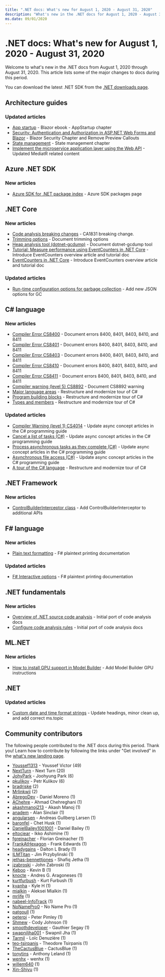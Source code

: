 ```yaml
---
title: ".NET docs: What's new for August 1, 2020 - August 31, 2020"
description: "What's new in the .NET docs for August 1, 2020 - August 31, 2020."
ms.date: 09/01/2020
---
```


# .NET docs: What's new for August 1, 2020 - August 31, 2020

Welcome to what's new in the .NET docs from August 1, 2020 through August 31, 2020. This article lists some of the major changes to docs during this period.

You can download the latest .NET SDK from the [.NET downloads page](https://dotnet.microsoft.com/download).

## Architecture guides

### Updated articles

- [App startup](../architecture/blazor-for-web-forms-developers/app-startup.md) - Blazor ebook - AppStartup chapter
- [Security: Authentication and Authorization in ASP.NET Web Forms and Blazor](../architecture/blazor-for-web-forms-developers/security-authentication-authorization.md) - Blazor Security Chapter and Remove Preview Callouts
- [State management](../architecture/blazor-for-web-forms-developers/state-management.md) - State management chapter
- [Implement the microservice application layer using the Web API](../architecture/microservices/microservice-ddd-cqrs-patterns/microservice-application-layer-implementation-web-api.md) - Updated MediatR related content

## Azure .NET SDK

### New articles

- [Azure SDK for .NET package index](../azure/packages.md) - Azure SDK packages page

## .NET Core

### New articles

- [Code analysis breaking changes](../core/compatibility/code-analysis.md) - CA1831 breaking change.
- [Trimming options](../core/deploying/trimming-options.md) - Document trimming options
- [Heap analysis tool (dotnet-gcdump)](../core/diagnostics/dotnet-gcdump.md) - Document dotnet-gcdump tool
- [Tutorial: Measure performance using EventCounters in .NET Core](../core/diagnostics/event-counter-perf.md) - Introduce EventCounters overview article and tutorial doc
- [EventCounters in .NET Core](../core/diagnostics/event-counters.md) - Introduce EventCounters overview article and tutorial doc

### Updated articles

- [Run-time configuration options for garbage collection](../core/run-time-config/garbage-collector.md) - Add new JSON options for GC

## C# language

### New articles

- [Compiler Error CS8400](../csharp/language-reference/compiler-messages/cs8400.md) - Document errors 8400, 8401, 8403, 8410, and 8411
- [Compiler Error CS8401](../csharp/language-reference/compiler-messages/cs8401.md) - Document errors 8400, 8401, 8403, 8410, and 8411
- [Compiler Error CS8403](../csharp/language-reference/compiler-messages/cs8403.md) - Document errors 8400, 8401, 8403, 8410, and 8411
- [Compiler Error CS8410](../csharp/language-reference/compiler-messages/cs8410.md) - Document errors 8400, 8401, 8403, 8410, and 8411
- [Compiler Error CS8411](../csharp/language-reference/compiler-messages/cs8411.md) - Document errors 8400, 8401, 8403, 8410, and 8411
- [Compiler warning (level 5) CS8892](../csharp/language-reference/compiler-messages/cs8892.md) - Document CS8892 warning
- [Major language areas](../csharp/tour-of-csharp/features.md) - Restructure and modernize tour of C#
- [Program building blocks](../csharp/tour-of-csharp/program-building-blocks.md) - Restructure and modernize tour of C#
- [Types and members](../csharp/tour-of-csharp/types.md) - Restructure and modernize tour of C#

### Updated articles

- [Compiler Warning (level 1) CS4014](../csharp/language-reference/compiler-messages/cs4014.md) - Update async concept articles in the C# programming guide
- [Cancel a list of tasks (C#)](../csharp/programming-guide/concepts/async/cancel-an-async-task-or-a-list-of-tasks.md) - Update async concept articles in the C# programming guide
- [Process asynchronous tasks as they complete (C#)](../csharp/programming-guide/concepts/async/start-multiple-async-tasks-and-process-them-as-they-complete.md) - Update async concept articles in the C# programming guide
- [Asynchronous file access (C#)](../csharp/programming-guide/concepts/async/using-async-for-file-access.md) - Update async concept articles in the C# programming guide
- [A tour of the C# language](../csharp/tour-of-csharp/index.md) - Restructure and modernize tour of C#

## .NET Framework

### New articles

- [ControlBuilderInterceptor class](../framework/additional-apis/controlbuilderinterceptor-class.md) - Add ControlBuilderInterceptor to additional APIs

## F# language

### New articles

- [Plain text formatting](../fsharp/language-reference/plaintext-formatting.md) - F# plaintext printing documentation

### Updated articles

- [F# Interactive options](../fsharp/language-reference/fsharp-interactive-options.md) - F# plaintext printing documentation

## .NET fundamentals

### New articles

- [Overview of .NET source code analysis](../fundamentals/code-analysis/overview.md) - Initial port of code analysis docs
- [Configure code analysis rules](../fundamentals/code-analysis/configuration-options.md) - Initial port of code analysis docs

## ML.NET

### New articles

- [How to install GPU support in Model Builder](../machine-learning/how-to-guides/install-gpu-model-builder.md) - Add Model Builder GPU instructions

## .NET

### Updated articles

- [Custom date and time format strings](../standard/base-types/custom-date-and-time-format-strings.md) - Update headings, minor clean up, and add correct ms.topic

## Community contributors

The following people contributed to the .NET docs during this period. Thank you! Learn how to contribute by following the links under "Get involved" in the [what's new landing page](index.yml).

- [Youssef1313](https://github.com/Youssef1313) - Youssef Victor (49)
- [NextTurn](https://github.com/NextTurn) - Next Turn (20)
- [JohyPark](https://github.com/JohyPark) - Joohyung Park (6)
- [pkulikov](https://github.com/pkulikov) - Petr Kulikov (6)
- [bradriske](https://github.com/bradriske) (2)
- [Mrlinkwii](https://github.com/Mrlinkwii) (2)
- [AbregoDev](https://github.com/AbregoDev) - Daniel Moreno (1)
- [AChehre](https://github.com/AChehre) - Ahmad Chehreghani (1)
- [akashmanoj213](https://github.com/akashmanoj213) - Akash Manoj (1)
- [anadem](https://github.com/anadem) - Alan Sinclair (1)
- [angularsen](https://github.com/angularsen) - Andreas Gullberg Larsen (1)
- [baronfel](https://github.com/baronfel) - Chet Husk (1)
- [DanielBailey1001001](https://github.com/DanielBailey1001001) - Daniel Bailey (1)
- [eltociear](https://github.com/eltociear) - Ikko Ashimine (1)
- [fgreinacher](https://github.com/fgreinacher) - Florian Greinacher (1)
- [FrankAtHexagon](https://github.com/FrankAtHexagon) - Frank Edwards (1)
- [headygains](https://github.com/headygains) - Dalton L Brady (1)
- [ILMTitan](https://github.com/ILMTitan) - Jim Przybylinski (1)
- [jethas-bennettjones](https://github.com/jethas-bennettjones) - Shafiq Jetha (1)
- [jzabroski](https://github.com/jzabroski) - John Zabroski (1)
- [Keboo](https://github.com/Keboo) - Kevin B (1)
- [knocte](https://github.com/knocte) - Andres G. Aragoneses (1)
- [kurtfurbush](https://github.com/kurtfurbush) - Kurt Furbush (1)
- [kyanha](https://github.com/kyanha) - Kyle H (1)
- [mialkin](https://github.com/mialkin) - Aleksei Mialkin (1)
- [mrlife](https://github.com/mrlife) (1)
- [nabeel-InfoTrack](https://github.com/nabeel-InfoTrack) (1)
- [NoNamePro0](https://github.com/NoNamePro0) - No Name Pro (1)
- [patgoull](https://github.com/patgoull) (1)
- [peterpi](https://github.com/peterpi) - Peter Pimley (1)
- [Shmew](https://github.com/Shmew) - Cody Johnson (1)
- [smoothdeveloper](https://github.com/smoothdeveloper) - Gauthier Segay (1)
- [swapniljha001](https://github.com/swapniljha001) - Swapnil Jha (1)
- [Tarmil](https://github.com/Tarmil) - Loïc Denuzière (1)
- [teo-tsirpanis](https://github.com/teo-tsirpanis) - Theodore Tsirpanis (1)
- [TheCactusBlue](https://github.com/TheCactusBlue) - CactusBlue (1)
- [tonytins](https://github.com/tonytins) - Anthony Leland (1)
- [wenhx](https://github.com/wenhx) - wenhx (1)
- [willem640](https://github.com/willem640) (1)
- [Xin-Shiyu](https://github.com/Xin-Shiyu) (1)
